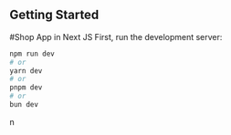 ## Getting Started

#Shop App in Next JS
First, run the development server:

```bash
npm run dev
# or
yarn dev
# or
pnpm dev
# or
bun dev
```
n